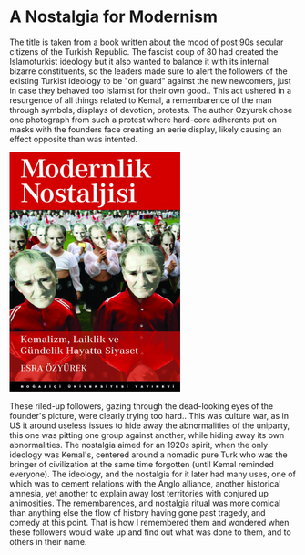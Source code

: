 # A Nostalgia for Modernism

The title is taken from a book written about the mood of post 90s
secular citizens of the Turkish Republic. The fascist coup of 80 had
created the Islamoturkist ideology but it also wanted to balance it
with its internal bizarre constituents, so the leaders made sure to
alert the followers of the existing Turkist ideology to be "on guard"
against the new newcomers, just in case they behaved too Islamist for
their own good.. This act ushered in a resurgence of all things
related to Kemal, a remembarence of the man through symbols, displays
of devotion, protests. The author Ozyurek chose one photograph from
such a protest where hard-core adherents put on masks with the
founders face creating an eerie display, likely causing an effect
opposite than was intented.

![](modernism_cover.jpg)

These riled-up followers, gazing through the dead-looking eyes of the
founder's picture, were clearly trying too hard.. This was culture
war, as in US it around useless issues to hide away the abnormalities
of the uniparty, this one was pitting one group against another, while
hiding away its own abnormalities. The nostalgia aimed for an 1920s
spirit, when the only ideology was Kemal's, centered around a nomadic
pure Turk who was the bringer of civilization at the same time
forgotten (until Kemal reminded everyone). The ideology, and the
nostalgia for it later had many uses, one of which was to cement
relations with the Anglo alliance, another historical amnesia, yet
another to explain away lost territories with conjured up
animosities. The remembarences, and nostalgia ritual was more comical
than anything else the flow of history having gone past tragedy, and
comedy at this point. That is how I remembered them and wondered when
these followers would wake up and find out what was done to them, and
to others in their name.
